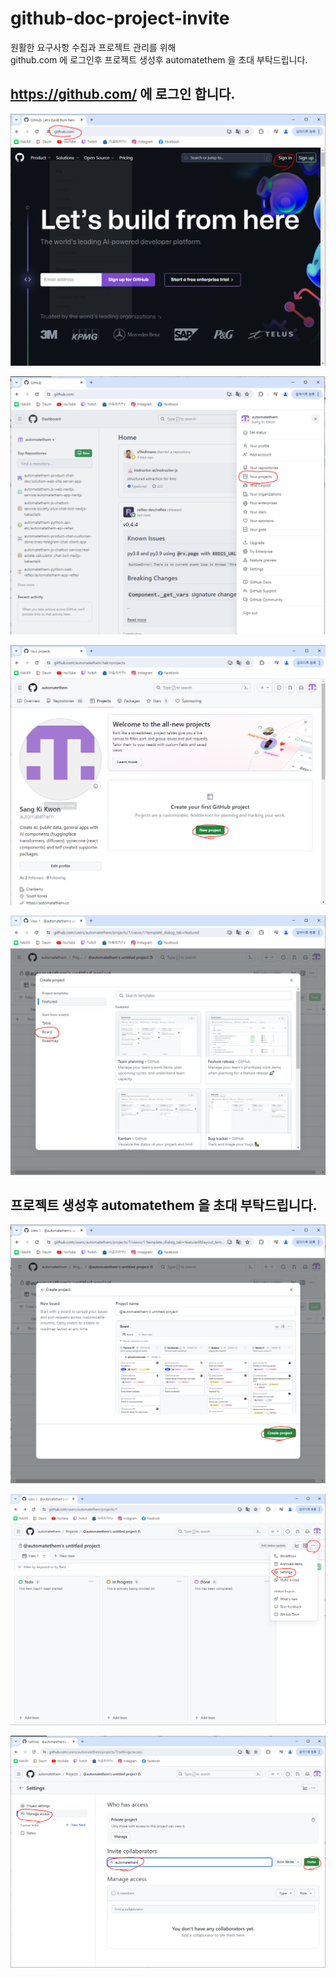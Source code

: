 # github-doc-project-invite

원활한 요구사항 수집과 프로젝트 관리를 위해  
github.com 에 로그인후 프로젝트 생성후 automatethem 을 초대 부탁드립니다.

## https://github.com/ 에 로그인 합니다.

![](attach_files/1.PNG?raw=true)

![](attach_files/2.PNG?raw=true)

![](attach_files/3.PNG?raw=true)

![](attach_files/4.PNG?raw=true)

## 프로젝트 생성후 automatethem 을 초대 부탁드립니다.

![](attach_files/5.PNG?raw=true)

![](attach_files/6.PNG?raw=true)

![](attach_files/7.PNG?raw=true)

